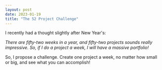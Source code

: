 ```yaml
---
layout: post
date: 2023-01-19
title: "The 52 Project Challenge"
---
```


I recently had a thought slightly after New Year's:

*There are fifty-two weeks in a year, and fifty-two projects
sounds really impressive. So, if I do a project a week, I
will have a massive portfolio!*

So, I propose a challenge. Create one project a week, no matter
how small or big, and see what you can accomplish!
